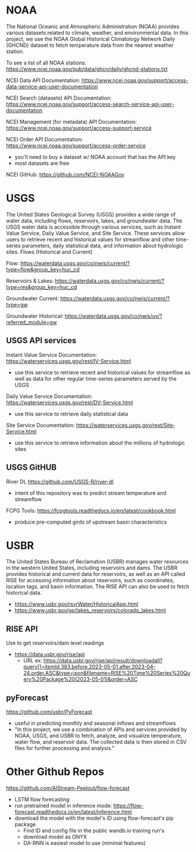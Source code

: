 # NOAA
The National Oceanic and Atmospheric Administration (NOAA) provides various datasets related to climate, weather, and environmental data. In this project, we use the NOAA Global Historical Climatology Network Daily (GHCND) dataset to fetch temperature data from the nearest weather station.

To see a list of all NOAA stations:
https://www.ncei.noaa.gov/pub/data/ghcn/daily/ghcnd-stations.txt

NCEI Data API Documentation: 
https://www.ncei.noaa.gov/support/access-data-service-api-user-documentation

NCEI Search (datasets) API Documentation: 
https://www.ncei.noaa.gov/support/access-search-service-api-user-documentation

NCEI Management (for metadata) API Documentation: 
https://www.ncei.noaa.gov/support/access-support-service

NCEI Order API Documentation:
https://www.ncei.noaa.gov/support/access-order-service
- you'll need to buy a dataset w/ NOAA account that has the API key
- most datasets are free

NCEI GitHub: 
https://github.com/NCEI-NOAAGov

# USGS
The United States Geological Survey (USGS) provides a wide range of water data, including flows, reservoirs, lakes, and groundwater data. The USGS water data is accessible through various services, such as Instant Value Service, Daily Value Service, and Site Service. These services allow users to retrieve recent and historical values for streamflow and other time-series parameters, daily statistical data, and information about hydrologic sites.
Flows (Historical and Current)

Flow: https://waterdata.usgs.gov/co/nwis/current/?type=flow&group_key=huc_cd

Reservoirs & Lakes: https://waterdata.usgs.gov/co/nwis/current/?type=res&group_key=huc_cd

Groundwater Current: https://waterdata.usgs.gov/co/nwis/current/?type=gw

Groundwater Historical: https://waterdata.usgs.gov/co/nwis/uv/?referred_module=gw

## USGS API services

Instant Value Service Documentation:
https://waterservices.usgs.gov/rest/IV-Service.html
- use this service to retrieve recent and historical values for streamflow as well as data for other regular time-series parameters served by the USGS

Daily Value Service Documentation:
https://waterservices.usgs.gov/rest/DV-Service.html
- use this service to retrieve daily statistical data

Site Service Documentation:
https://waterservices.usgs.gov/rest/Site-Service.html
- use this service to retrieve information about the millions of hydrologic sites

## USGS GitHUB

River DL
https://github.com/USGS-R/river-dl
- intent of this repository was to predict stream temperature and streamflow

FCPG Tools:
https://fcpgtools.readthedocs.io/en/latest/cookbook.html
- produce pre-computed girds of upstream basin characteristics


# USBR
The United States Bureau of Reclamation (USBR) manages water resources in the western United States, including reservoirs and dams. The USBR provides historical and current data for reservoirs, as well as an API called RISE for accessing information about reservoirs, such as coordinates, location tags, and basin information. The RISE API can also be used to fetch historical data.

- https://www.usbr.gov/rsvrWater/HistoricalApp.html
- https://www.usbr.gov/gp/lakes_reservoirs/colorado_lakes.html

## RISE API
Use to get reservoirs/dam level readings
- https://data.usbr.gov/rise/api
    - URL ex: https://data.usbr.gov/rise/api/result/downloadall?query[]=itemId.383.before.2023-05-01.after.2023-04-24.order.ASC&type=json&filename=RISE%20Time%20Series%20Query%20Package%20(2023-05-01)&order=ASC

## pyForecast
https://github.com/usbr/PyForecast
 - useful in predicting monthly and seasonal inflows and streamflows
 - "In this project, we use a combination of APIs and services provided by NOAA, USGS, and USBR to fetch, analyze, and visualize temperature, water flow, and reservoir data. The collected data is then stored in CSV files for further processing and analysis."

# Other Github Repos
https://github.com/AIStream-Peelout/flow-forecast
- LSTM flow forecasting
- run pretrained model in inference mode: https://flow-forecast.readthedocs.io/en/latest/inference.html
- download the model with the model's ID using flow-forecast's pip package
    - Find ID and config file in the public wandb.io training run's
    - download model as ONYX
    - DA-RNN is easiest model to use (minimal features)
